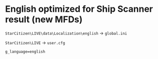 # English optimized for Ship Scanner result (new MFDs)

`StarCitizen\LIVE\data\Localization\english`  →  `global.ini` 
 
`StarCitizen\LIVE` → `user.cfg`

`g_language=english`
